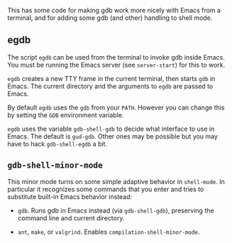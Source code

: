 This has some code for making gdb work more nicely with Emacs from a
terminal, and for adding some gdb (and other) handling to shell mode.

## egdb

The script `egdb` can be used from the terminal to invoke gdb inside
Emacs.  You must be running the Emacs server (see `server-start`) for
this to work.

`egdb` creates a new TTY frame in the current terminal, then starts
`gdb` in Emacs.  The current directory and the arguments to `egdb` are
passed to Emacs.

By default `egdb` uses the `gdb` from your `PATH`.  However you can
change this by setting the `GDB` environment variable.

`egdb` uses the variable `gdb-shell-gdb` to decide what interface to
use in Emacs.  The default is `gud-gdb`.  Other ones may be possible
but you may have to hack `gdb-shell-egdb` a bit.

## `gdb-shell-minor-mode`

This minor mode turns on some simple adaptive behavior in
`shell-mode`.  In particular it recognizes some commands that you
enter and tries to substitute built-in Emacs behavior instead:

* `gdb`.  Runs gdb in Emacs instead (via `gdb-shell-gdb`), preserving
  the command line and current directory.

* `ant`, `make`, or `valgrind`.  Enables   `compilation-shell-minor-mode`.
